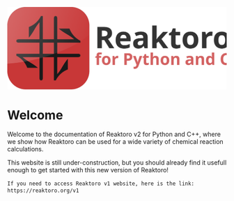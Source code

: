 ![](images/reaktoro-for-python-and-cpp.svg)

# Welcome

Welcome to the documentation of Reaktoro v2 for Python and C++, where we show
how Reaktoro can be used for a wide variety of chemical reaction calculations.

This website is still under-construction, but you should already find it
usefull enough to get started with this new version of Reaktoro!

```{admonition} Looking for Reaktoro v1 website?
If you need to access Reaktoro v1 website, here is the link: https://reaktoro.org/v1
```
